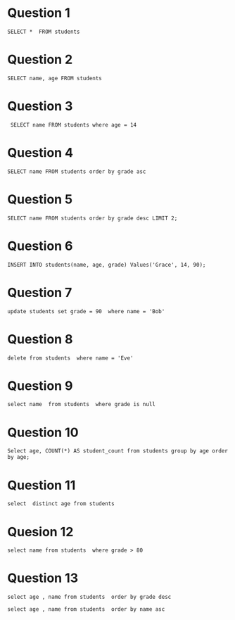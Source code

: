 # Question 1 

`SELECT * 
FROM students
`

# Question 2 
`
SELECT name, age
FROM students
`


# Question 3 
`
SELECT name
FROM students
where age = 14`


# Question 4 
`
SELECT name
FROM students
order by grade asc
`

# Question 5 
`
SELECT name
FROM students
order by grade desc
LIMIT 2;
`

# Question 6 
`
INSERT INTO students(name, age, grade)
Values('Grace', 14, 90);
`

# Question 7 
` update students
set grade = 90 
where name = 'Bob'
`

# Question 8 

`delete from students 
where name = 'Eve'`


# Question 9 
`select name 
from students 
where grade is null`


# Question 10 
`Select age, COUNT(*) AS student_count
from students
group by age
order by age;
`



# Question 11 
` select  distinct age
from students `


# Quesion 12

`
select name
from students 
where grade > 80
`


# Question 13 
`
select age , name
from students 
order by grade desc
`


`
select age , name
from students 
order by name asc
`